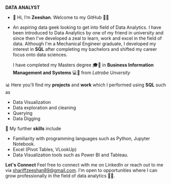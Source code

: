  **DATA ANALYST**
- 👋 Hi, I’m **Zeeshan**. Welcome to my GitHub 👨‍💻
- 
  An aspiring data geek looking to get into field of Data Analytics. I have been introduced to Data Analytics by one of my friend in university and since then I've developed a zeal to learn, work and excel in the field of data.
  Although I'm a Mechanical Engineer graduate, I developed my interest in **SQL** after completing my bachelors and shifted my career focus onto data sciences.

  I have completed my Masters degree 🎓📜 in **Business Information Management and Systems** 💻💼 from _Latrobe Unversity_

 📊 Here you'll find my **projects** and **work** which I performed using **SQL** such as
  - Data Visualization
  - Data exploration and cleaning
  - Querying
  - Data Digging
    
  🎯 My further **skills** include
  - Familiarity with programming languages such as Python, Jupyter Notebook.
  - Excel (Pivot Tables, VLookUp)
  - Data Visualization tools such as Power BI and Tableau. 



**Let's Connect** 
Feel free to connect with me on LinkedIn or reach out to me via shariffzeeshan89@gmail.com. I'm open to opportunities where I can grow professionally in the field of data analytics 🚀🌱.

